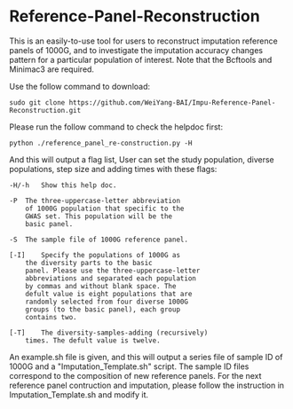 # Reference-Panel-Reconstruction
This is an easily-to-use tool for users to reconstruct imputation reference panels of 1000G, and to investigate the imputation accuracy changes pattern for a particular population of interest. Note that the Bcftools and Minimac3 are required.

Use the follow command to download: 

  	sudo git clone https://github.com/WeiYang-BAI/Impu-Reference-Panel-Reconstruction.git

Please run the follow command to check the helpdoc first:

	python ./reference_panel_re-construction.py -H

And this will output a flag list, User can set the study population, diverse populations, step size and adding times with these flags:
 	
 	-H/-h	Show this help doc.  
	
	-P	The three-uppercase-letter abbreviation 
		of 1000G population that specific to the 
		GWAS set. This population will be the 
		basic panel.
	
	-S	The sample file of 1000G reference panel.
	
	[-I]	Specify the populations of 1000G as 
		the diversity parts to the basic 
		panel. Please use the three-uppercase-letter 
		abbreviations and separated each population 
		by commas and without blank space. The 
		defult value is eight populations that are 
		randomly selected from four diverse 1000G 
		groups (to the basic panel), each group 
		contains two.
	
	[-T]	The diversity-samples-adding (recursively) 
		times. The defult value is twelve.
 
An example.sh file is given, and this will output a series file of sample ID of 1000G and a "Imputation_Template.sh" script. The sample ID files correspond to the composition of new reference panels. For the next reference panel contruction and imputation, please follow the instruction in Imputation_Template.sh and modify it. 

